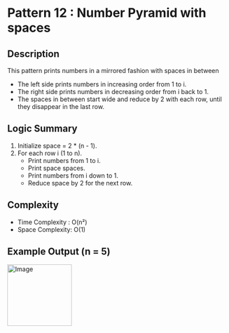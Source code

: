 # Pattern 12 : Number Pyramid with spaces

## Description
This pattern prints numbers in a mirrored fashion with spaces in between
- The left side prints numbers in increasing order from 1 to i.
- The right side prints numbers in decreasing order from i back to 1.
- The spaces in between start wide and reduce by 2 with each row, until they disappear in the last row.

## Logic Summary
  1. Initialize space = 2 * (n - 1).
  2. For each row i (1 to n).
      - Print numbers from 1 to i.
      - Print space spaces.
      - Print numbers from i down to 1.
      - Reduce space by 2 for the next row.
    
## Complexity
  - Time Complexity : O(n²)
  - Space Complexity: O(1)

## Example Output (n = 5)
<img width="147" height="140" alt="Image" src="https://github.com/user-attachments/assets/cca22129-0271-4203-8c17-3690a708fa4a" />
    
